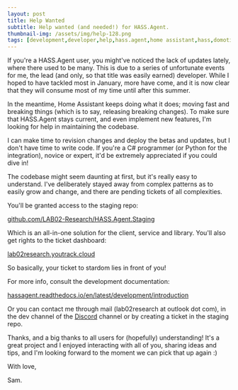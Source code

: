 ```yaml
---
layout: post
title: Help Wanted
subtitle: Help wanted (and needed!) for HASS.Agent.
thumbnail-img: /assets/img/help-128.png
tags: [development,developer,help,hass.agent,home assistant,hass,domotica,automation,csharp]
---
```


If you're a HASS.Agent user, you might've noticed the lack of updates lately, where there used to be many. This is due to a series of unfortunate events for me, the lead (and only, so that title was easily earned) developer. While I hoped to have tackled most in January, more have come, and it is now clear that they will consume most of my time until after this summer.

In the meantime, Home Assistant keeps doing what it does; moving fast and breaking things (which is to say, releasing breaking changes). To make sure that HASS.Agent stays current, and even implement new features, I'm looking for help in maintaining the codebase.

I can make time to revision changes and deploy the betas and updates, but I don't have time to write code. If you're a C# programmer (or Python for the integration), novice or expert, it'd be extremely appreciated if you could dive in!

The codebase might seem daunting at first, but it's really easy to understand. I've deliberately stayed away from complex patterns as to easily grow and change, and there are pending tickets of all complexities.

You'll be granted access to the staging repo:

[github.com/LAB02-Research/HASS.Agent.Staging](https://github.com/LAB02-Research/HASS.Agent.Staging)

Which is an all-in-one solution for the client, service and library. You'll also get rights to the ticket dashboard:

[lab02research.youtrack.cloud](https://lab02research.youtrack.cloud/)

So basically, your ticket to stardom lies in front of you!

For more info, consult the development documentation:

[hassagent.readthedocs.io/en/latest/development/introduction](https://hassagent.readthedocs.io/en/latest/development/introduction/)

Or you can contact me through mail (lab02research at outlook dot com), in the dev channel of the [Discord](https://discord.gg/nMvqzwrVBU) channel or by creating a ticket in the staging repo.

Thanks, and a big thanks to all users for (hopefully) understanding! It's a great project and I enjoyed interacting with all of you, sharing ideas and tips, and I'm looking forward to the moment we can pick that up again :)

With love,

Sam.